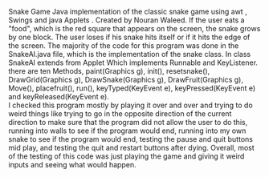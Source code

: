 Snake Game
Java implementation of the classic snake game using awt , Swings and java Applets . Created by Nouran Waleed.
If the user eats a "food", which is the red square that appears on the screen, the snake grows by one block. The user loses if his snake hits itself or if it hits the edge of the screen. 
The majority of the code for this program was done in the SnakeAI.java file, which is the implementation of the snake class.
In class SnakeAl extends from Applet Which implements Runnable and KeyListener. there are ten Methods, paint(Graphics g), init(), resetsnake(), DrawGrid(Graphics g), DrawSnake(Graphics g), DrawFruit(Graphics g), Move(), placefruit(), run(), keyTyped(KeyEvent e), keyPressed(KeyEvent e) and keyReleased(KeyEvent e).                                                    
I checked this program mostly by playing it over and over and trying to do weird things like trying to go in the opposite direction of the current direction to make sure that the program did not allow the user to do this, running into walls to see if the program would end, running into my own snake to see if the program would end, testing the pause and quit buttons mid play, and testing the quit and restart buttons after dying. Overall, most of the testing of this code was just playing the game and giving it weird inputs and seeing what would happen.
